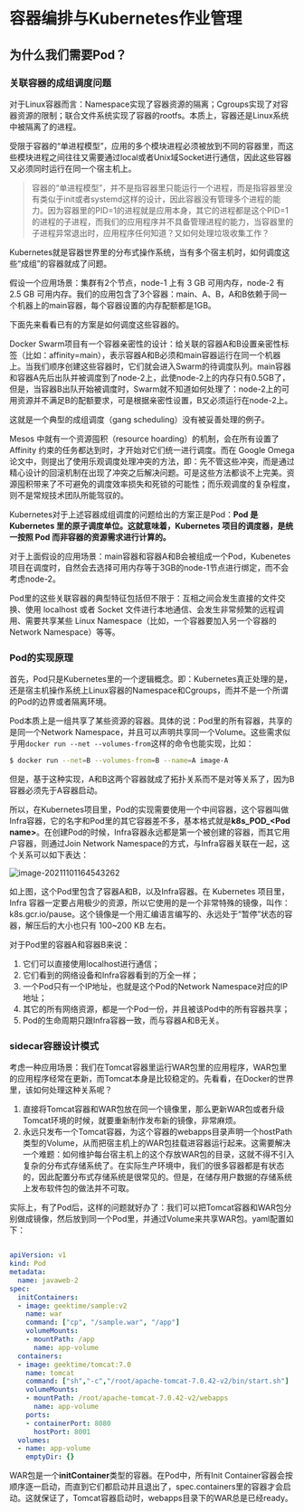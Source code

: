#  容器编排与Kubernetes作业管理

## 为什么我们需要Pod？



### 关联容器的成组调度问题

对于Linux容器而言：Namespace实现了容器资源的隔离；Cgroups实现了对容器资源的限制；联合文件系统实现了容器的rootfs。本质上，容器还是Linux系统中被隔离了的进程。

受限于容器的“单进程模型”，应用的多个模块进程必须被放到不同的容器里，而这些模块进程之间往往又需要通过local或者Unix域Socket进行通信，因此这些容器又必须同时运行在同一个宿主机上。

> 容器的“单进程模型”，并不是指容器里只能运行一个进程，而是指容器里没有类似于init或者systemd这样的设计，因此容器没有管理多个进程的能力。因为容器里的PID=1的进程就是应用本身，其它的进程都是这个PID=1的进程的子进程，而我们的应用程序并不具备管理进程的能力，当容器里的子进程异常退出时，应用程序任何知道？又如何处理垃圾收集工作？

Kubernetes就是容器世界里的分布式操作系统，当有多个宿主机时，如何调度这些“成组”的容器就成了问题。

假设一个应用场景：集群有2个节点，node-1 上有 3 GB 可用内存，node-2 有 2.5 GB 可用内存。我们的应用包含了3个容器：main、A、B，A和B依赖于同一个机器上的main容器，每个容器设置的内存配额都是1GB。

下面先来看看已有的方案是如何调度这些容器的。

Docker Swarm项目有一个容器亲密性的设计：给关联的容器A和B设置亲密性标签（比如：affinity=main），表示容器A和B必须和main容器运行在同一个机器上。当我们顺序创建这些容器时，它们就会进入Swarm的待调度队列。main容器和容器A先后出队并被调度到了node-2上，此使node-2上的内存只有0.5GB了，但是，当容器B出队开始被调度时，Swarm就不知道如何处理了：node-2上的可用资源并不满足B的配额要求，可是根据亲密性设置，B又必须运行在node-2上。

这就是一个典型的成组调度（gang scheduling）没有被妥善处理的例子。

Mesos 中就有一个资源囤积（resource hoarding）的机制，会在所有设置了 Affinity 约束的任务都达到时，才开始对它们统一进行调度。而在 Google Omega 论文中，则提出了使用乐观调度处理冲突的方法，即：先不管这些冲突，而是通过精心设计的回滚机制在出现了冲突之后解决问题。可是这些方法都谈不上完美。资源囤积带来了不可避免的调度效率损失和死锁的可能性；而乐观调度的复杂程度，则不是常规技术团队所能驾驭的。

Kubernetes对于上述容器成组调度的问题给出的方案正是Pod：**Pod 是 Kubernetes 里的原子调度单位。这就意味着，Kubernetes 项目的调度器，是统一按照 Pod 而非容器的资源需求进行计算的。**

对于上面假设的应用场景：main容器和容器A和B会被组成一个Pod，Kubenetes项目在调度时，自然会去选择可用内存等于3GB的node-1节点进行绑定，而不会考虑node-2。

Pod里的这些关联容器的典型特征包括但不限于：互相之间会发生直接的文件交换、使用 localhost 或者 Socket 文件进行本地通信、会发生非常频繁的远程调用、需要共享某些 Linux Namespace（比如，一个容器要加入另一个容器的 Network Namespace）等等。

### Pod的实现原理

首先，Pod只是Kubernetes里的一个逻辑概念。即：Kubernetes真正处理的是，还是宿主机操作系统上Linux容器的Namespace和Cgroups，而并不是一个所谓的Pod的边界或者隔离环境。

Pod本质上是一组共享了某些资源的容器。具体的说：Pod里的所有容器，共享的是同一个Network Namespace，并且可以声明共享同一个Volume。这些需求似乎用`docker run --net --volumes-from`这样的命令也能实现，比如：

```bash
$ docker run --net=B --volumes-from=B --name=A image-A
```

但是，基于这种实现，A和B这两个容器就成了拓扑关系而不是对等关系了，因为B容器必须先于A容器启动。

所以，在Kubernetes项目里，Pod的实现需要使用一个中间容器，这个容器叫做Infra容器，它的名字和Pod里的其它容器差不多，基本格式就是**k8s_POD_\<Pod name\>**。在创建Pod的时候，Infra容器永远都是第一个被创建的容器，而其它用户容器，则通过Join Network Namespace的方式，与Infra容器关联在一起，这个关系可以如下表达：

![image-20211101164543262](https://hunk-pic-store.oss-cn-beijing.aliyuncs.com/img/20211101164550.png)

如上图，这个Pod里包含了容器A和B，以及Infra容器。在 Kubernetes 项目里，Infra 容器一定要占用极少的资源，所以它使用的是一个非常特殊的镜像，叫作：k8s.gcr.io/pause。这个镜像是一个用汇编语言编写的、永远处于“暂停”状态的容器，解压后的大小也只有 100~200 KB 左右。

对于Pod里的容器A和容器B来说：

1. 它们可以直接使用localhost进行通信；
2. 它们看到的网络设备和Infra容器看到的万全一样；
3. 一个Pod只有一个IP地址，也就是这个Pod的Network Namespace对应的IP地址；
4. 其它的所有网络资源，都是一个Pod一份，并且被该Pod中的所有容器共享；
5. Pod的生命周期只跟Infra容器一致，而与容器A和B无关。

###  sidecar容器设计模式

考虑一种应用场景：我们在Tomcat容器里运行WAR包里的应用程序，WAR包里的应用程序经常在更新，而Tomcat本身是比较稳定的。先看看，在Docker的世界里，该如何处理这种关系呢？

1. 直接将Tomcat容器和WAR包放在同一个镜像里，那么更新WAR包或者升级Tomcat环境的时候，就要重新制作发布新的镜像，非常麻烦。
2. 永远只发布一个Tomcat容器，为这个容器的webapps目录声明一个hostPath类型的Volume，从而把宿主机上的WAR包挂载进容器运行起来。这需要解决一个难题：如何维护每台宿主机上的这个存放WAR包的目录，这就不得不引入复杂的分布式存储系统了。在实际生产环境中，我们的很多容器都是有状态的，因此配置分布式存储系统是很常见的。但是，在储存用户数据的存储系统上发布软件包的做法并不可取。

实际上，有了Pod后，这样的问题就好办了：我们可以把Tomcat容器和WAR包分别做成镜像，然后放到同一个Pod里，并通过Volume来共享WAR包。yaml配置如下：

```yaml

apiVersion: v1
kind: Pod
metadata:
  name: javaweb-2
spec:
  initContainers:
  - image: geektime/sample:v2
    name: war
    command: ["cp", "/sample.war", "/app"]
    volumeMounts:
    - mountPath: /app
      name: app-volume
  containers:
  - image: geektime/tomcat:7.0
    name: tomcat
    command: ["sh","-c","/root/apache-tomcat-7.0.42-v2/bin/start.sh"]
    volumeMounts:
    - mountPath: /root/apache-tomcat-7.0.42-v2/webapps
      name: app-volume
    ports:
    - containerPort: 8080
      hostPort: 8001 
  volumes:
  - name: app-volume
    emptyDir: {}
```

WAR包是一个**initContainer**类型的容器。在Pod中，所有Init Container容器会按顺序逐一启动，而直到它们都启动并且退出了，spec.containers里的容器才会启动。这就保证了，Tomcat容器启动时，webapps目录下的WAR总是已经ready。

